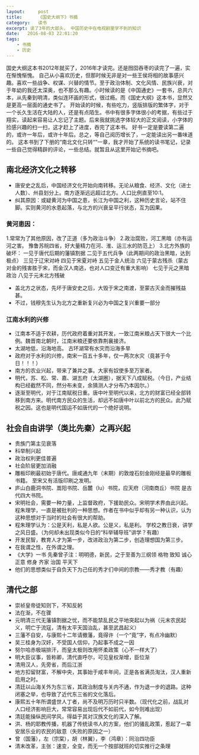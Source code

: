 ```yaml
---
layout:     post
title:      《国史大纲下》书摘
category:   读书
excerpt: 读了3年的大部头， 中国历史中在电视剧里学不到的知识
date:   2016-08-03 22:01:20
tags:
    - 书摘
    - 历史
---
```


国史大纲这本书2012年就买了，2016年才读完。还是囫囵吞枣的读完了一遍，实在惭愧惭愧。
自己从小喜欢历史，但那时候无非是对一些王侯将相的故事感兴趣。喜欢一些战争、权谋、兴替的情节。至于政治体制、文化风情、民族兴衰，对于年幼的我还太深奥，也不那么有趣。小时候读的是《中国通史》一套书，总共六本，从先秦到明清，类似连环画的形式，很过瘾。而《国史大纲》这本书，显然又是更高一层面的通史书了。
开始读的时候，有些吃力，竖版排版的繁体字，对于一个长久生活在大陆的人，还是有点陌生。书中有很多字体很小的考据，有些过于翔实，读起来容易让人忘记了主题。后来我就挑选字体较大的正文阅读，小字体的捡感兴趣的扫一扫，这才赶上了进度，吞完了这本书。
好书一定是要读第二遍的，或许一年后，或许十年后。总之，等自己阅历增长了，一定能读出另一番味道的。
这本书到了下册的“南北文化只转“”一章，我才开始了系统的读书笔记，记录一些自己觉得精辟的评论，一些总结。就暂且从这里开始记书摘吧。

## 南北经济文化之转移

 - 唐安史之乱后，中国经济文化开始向南转移。无论从粮食、经济、文化（进士人数）、州县划分上。南方逐渐远远超过北方。人口比例直至10:1。
 - 纠其原因：或疑黄河为中国之患，长江为中国之利，这种历史言论，站不住脚。实则黄河的水患起落，与北方的兴衰呈平行状态，互为因果。

### 黄河患因：
1.常常为了其他原因，改了正道（多为政治斗争）
2.政治腐败，河工黑暗（亦有运河之害。 豫鲁苏皖四省，好大量精力在河、淮、运三水的防范上）
3.北方外族的破坏：
一见于唐代后期的藩镇割据
二见于五代兵争（此两期间的政治黑暗，达到极点）
三见于辽宋对峙
四见于宋夏对峙
五见于金人统治
六见于蒙古残杀（蒙古对金的残害胜于宋，而金汉人南逃，也对人口变迁有重大影响）
七见于元之黑暗政治 八见于元末北方残破

 - 盖北方之状态，先坏于唐安史之后，大毁于宋之南渡，至蒙古灭金而摧残益甚。
 - 不过，钱穆先生认为北方之重新复兴必为中国之复兴重要一部分

### 江南水利的兴修
 - 江南本不适于农耕，历代政府着重对其开发，一致江南米粮占天下很大一个比例。魏晋南北朝时，江南米粮还要依靠荆襄接济。
 - 太湖地低，沿海地高。 古环湖常有水灾而沿海多旱
 - 政府对于水利的兴修，南宋一百五十多年，仅一两次水灾（竟甚于今日！！！）
 - 南方的农业兴起，带来了兼并之事。大家有奴使多至万家者。
 - 明代，苏、松、常、嘉、湖五府（太湖圈），据天下八成赋税。（今日，产业结构已经截然不同，然分布未变，余猜测人才分布乃本因尔。）
 - 逐渐至明代，对于江南赋税日重。唐中叶至明代以来，北方的财富已经全部转移到南方来。明代南方民众的生活，却远不如唐中叶以前北方的民众。此乃赋税之因。这也是明代国运不如唐代的一个绝好说明。

## 社会自由讲学（类比先秦）之再兴起

 - 贵族门第主见衰落
 - 科举制兴起
 - 政治权利更佳普遍
 - 社会阶层更加消融
 - 雕板印刷最初始于唐代。唐咸通九年（末期）的敦煌石刻金刚经是最早的雕板书籍。 至宋又有活版印刷之发明。
 - 庐山白鹿洞书院、嵩阳书院、岳麓（lu）书院，应天府（河南商丘）书院 是古代四大书院。
 - 宋明社会，需要一种力量，上监督政府，下援助民众。宋明学术界由此兴起。程朱理学，一直是被批判的一种思想。作者在书中似乎却有另一种认识，认为这种思想对于当时的社会有很大的帮助。
 - 程朱理学认为：公是天利，私是人欲。公是义，私是利。 学校之教日衰，讲学之风日盛。（为何却未出现类似今日的“科举辅导班”讲学？有趣）
 - 开发民智，教育人才为第一步，改进政治为第二步，创造理想国为第三步。
 - 在我谓之性，在外谓之理。
 - 《大学》一书 先秦曾子注：明明德，新民，之于至善为三纲领 格物 致知 诚心 正意 修身 齐家 治国 平天下
 - 他们的思想类似于自负天下为己任的秀才们中间的宗教——秀才教（有趣）

## 清代之部
 - 崇祯皇帝徒知则下，不知反躬
 - 法在渐，不在骤
 - 元明清三代无藩镇割据之忧，而不能禁乱民之平地突起以为祸（元末农民起义，明亡于流寇，清有太平天国治乱，甚至武昌起义）
 - 三藩不自安，与康熙十二年请撤藩，竟得许（一个“竟”字，有点冷幽默）
 - 吴三桂身为汉奸，不受国人信仰，乃起事不成之一因
 - 努尔哈赤极端排汗，而皇太极则改用怀柔政策（心不一样大了）
 - 明大臣议事，皆称卿，清代直呼尔，可见皇权渐增，臣位渐
 - 清用汉人，先旁省，而后江浙
 - 地方扣留财富，不解中央，其事始于咸丰年间，正是各省满员淘汰，汉人重新启用之时。
 - 清廷以山海关外为东三省，其政治制度与关内不通，作为退一步的退路。这种闭塞之举，也导致了近代东三省的文化落后。
 - 康熙五十年所谓盛世人丁者，尚不及明万历时只半数。（现代化之前，战乱对人口经济影响巨大，常常容易出现后代不如前代，如今则难出现）
 - 清廷能操纵民间学风，得益于其对汉族文化的深入了解。
 - 洪、杨的耶教传播，机器了传统读书人的方案，他们的骚乱政策，惹起了一辈安居乐业的农民的敌意（失败的原因之一）
 - 曾（国藩），左（宗棠），胡（林翼），李（鸿章）：同治四功臣
 - 清末改革，主张：速变，全变，而无一个按部就班的切实推行之条理
